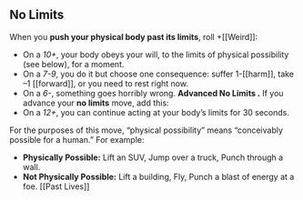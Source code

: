 ## No Limits

When you **push your physical body past its limits**, roll +[[Weird]]:

- On a *10+*, your body obeys your will, to the limits of physical possibility (see below), for a moment.
- On a *7-9*, you do it but choose one consequence: suffer 1-[[harm]], take –1 [[forward]], or you need to rest right now.
- On a *6-*, something goes horribly wrong.
**Advanced No Limits .** If you advance your **no limits** move, add this:
- On a *12+*, you can continue acting at your body’s limits for 30 seconds.

For the purposes of this move, “physical possibility” means “conceivably possible for a human.” For example:

- **Physically Possible:** Lift an SUV, Jump over a truck, Punch through a wall.
- **Not Physically Possible:** Lift a building, Fly, Punch a blast of energy at a foe. [[Past Lives]]